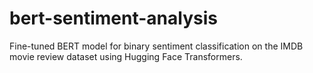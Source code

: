 # bert-sentiment-analysis
Fine-tuned BERT model for binary sentiment classification on the IMDB movie review dataset using Hugging Face Transformers.
